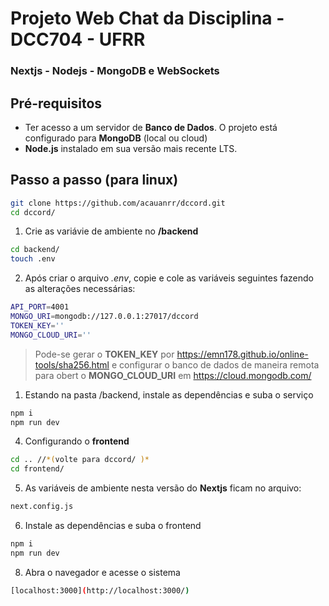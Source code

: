 # Projeto Web Chat da Disciplina - DCC704 - UFRR

### Nextjs - Nodejs - MongoDB e WebSockets

## Pré-requisitos

- Ter acesso a um servidor de **Banco de Dados**. O projeto está configurado para **MongoDB** (local ou cloud)
- **Node.js** instalado em sua versão mais recente LTS.

## Passo a passo (para linux)

```bash
git clone https://github.com/acauanrr/dccord.git
cd dccord/
```

1. Crie as variávie de ambiente no **/backend**

```bash
cd backend/
touch .env
```

2. Após criar o arquivo _.env_, copie e cole as variáveis seguintes fazendo as alterações necessárias:

```bash
API_PORT=4001
MONGO_URI=mongodb://127.0.0.1:27017/dccord
TOKEN_KEY=''
MONGO_CLOUD_URI=''
```

> Pode-se gerar o **TOKEN_KEY** por <https://emn178.github.io/online-tools/sha256.html>
> e configurar o banco de dados de maneira remota para obert o **MONGO_CLOUD_URI** em <https://cloud.mongodb.com/>

1. Estando na pasta /backend, instale as dependências e suba o serviço

```bash
npm i
npm run dev
```

4. Configurando o **frontend**

```bash
cd .. //*(volte para dccord/ )*
cd frontend/
```

5.  As variáveis de ambiente nesta versão do **Nextjs** ficam no arquivo:

```bash
next.config.js
```

6. Instale as dependências e suba o frontend

```bash
npm i
npm run dev
```

8.  Abra o navegador e acesse o sistema

```bash
[localhost:3000](http://localhost:3000/)
```